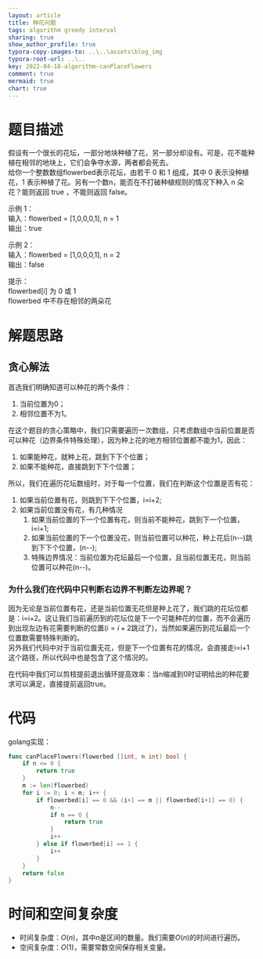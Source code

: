 ```yaml
---
layout: article
title: 种花问题
tags: algorithm greedy interval
sharing: true
show_author_profile: true
typora-copy-images-to: ..\..\assets\blog_img
typora-root-url: ..\..
key: 2022-04-18-algorithm-canPlaceFlowers
comment: true
mermaid: true
chart: true
---
```


# 题目描述

假设有一个很长的花坛，一部分地块种植了花，另一部分却没有。可是，花不能种植在相邻的地块上，它们会争夺水源，两者都会死去。  
给你一个整数数组flowerbed表示花坛，由若干 0 和 1 组成，其中 0 表示没种植花，1 表示种植了花。另有一个数n，能否在不打破种植规则的情况下种入 n 朵花？能则返回 true ，不能则返回 false。  

示例 1：  
输入：flowerbed = [1,0,0,0,1], n = 1  
输出：true  

示例 2：  
输入：flowerbed = [1,0,0,0,1], n = 2  
输出：false  

提示：  
flowerbed[i] 为 0 或 1  
flowerbed 中不存在相邻的两朵花  

# 解题思路

## 贪心解法

首选我们明确知道可以种花的两个条件：
1. 当前位置为0；
2. 相邻位置不为1。

在这个题目的贪心策略中，我们只需要遍历一次数组，只考虑数组中当前位置是否可以种花（边界条件特殊处理），因为种上花的地方相邻位置都不能为1，因此：
1. 如果能种花，就种上花，跳到下下个位置；
2. 如果不能种花，直接跳到下下个位置；
 
所以，我们在遍历花坛数组时，对于每一个位置，我们在判断这个位置是否有花：
1. 如果当前位置有花，则跳到下下个位置，i=i+2;
2. 如果当前位置没有花，有几种情况
   1. 如果当前位置的下一个位置有花，则当前不能种花，跳到下一个位置，i=i+1;
   2. 如果当前位置的下一个位置没花，则当前位置可以种花，种上花后(n--)跳到下下个位置，(n--);
   3. 特殊边界情况：当前位置为花坛最后一个位置，且当前位置无花，则当前位置可以种花(n--)。

### 为什么我们在代码中只判断右边界不判断左边界呢？

因为无论是当前位置有花，还是当前位置无花但是种上花了，我们跳的花坛位都是：i=i+2。这让我们当前遍历到的花坛位是下一个可能种花的位置，而不会遍历到出现左边有花需要判断的位置($i=i+2$跳过了)，当然如果遍历到花坛最后一个位置数需要特殊判断的。  
另外我们代码中对于当前位置无花，但是下一个位置有花的情况，会直接走i=i+1这个路径，所以代码中也是包含了这个情况的。

在代码中我们可以剪枝提前退出循环提高效率：当n缩减到0时证明给出的种花要求可以满足，直接提前返回true。

# 代码

golang实现：
```go
func canPlaceFlowers(flowerbed []int, n int) bool {
	if n <= 0 {
		return true
	}
	m := len(flowerbed)
	for i := 0; i < m; i++ {
		if flowerbed[i] == 0 && (i+1 == m || flowerbed[i+1] == 0) {
			n--
			if n == 0 {
				return true
			}
			i++
		} else if flowerbed[i] == 1 {
			i++
		}
	}
	return false
}
```

# 时间和空间复杂度

- 时间复杂度：$O(n)$，其中$n$是区间的数量。我们需要$O(n)$的时间进行遍历。
- 空间复杂度：$O(1)$，需要常数空间保存相关变量。
